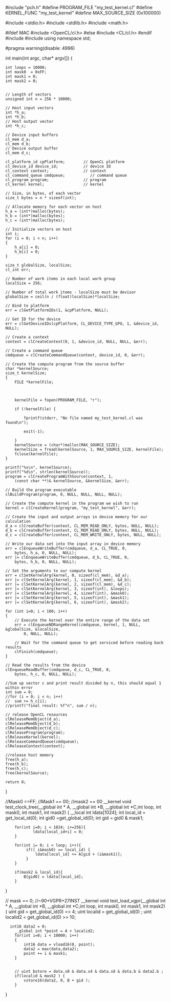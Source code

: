 #include "pch.h"
#define PROGRAM_FILE "my_test_kernel.cl"
#define KERNEL_FUNC "my_test_kernel"
#define MAX_SOURCE_SIZE (0x100000)

#include <stdio.h>
#include <stdlib.h>
#include <math.h>

#ifdef MAC
#include <OpenCL/cl.h>
#else
#include <CL/cl.h>
#endif
#include<iostream>
#include<cstring>
using namespace std;

#pragma warning(disable: 4996)  



int main(int argc, char* argv[])
{

	int loops = 10000;
	int mask0  = 0xFF;
	int mask1 = 0;
	int mask2 = 0;


	// Length of vectors
	unsigned int n = 256 * 10000;

	// Host input vectors
	int *h_a;
	int *h_b;
	// Host output vector
	int *h_c;

	// Device input buffers
	cl_mem d_a;
	cl_mem d_b;
	// Device output buffer
	cl_mem d_c;

	cl_platform_id cpPlatform;        // OpenCL platform
	cl_device_id device_id;           // device ID
	cl_context context;               // context
	cl_command_queue cmdqueue;           // command queue
	cl_program program;               // program
	cl_kernel kernel;                 // kernel

	// Size, in bytes, of each vector
	size_t bytes = n * sizeof(int);

	// Allocate memory for each vector on host
	h_a = (int*)malloc(bytes);
	h_b = (int*)malloc(bytes);
	h_c = (int*)malloc(bytes);

	// Initialize vectors on host
	int i;
	for (i = 0; i < n; i++)
	{
		h_a[i] = 0;
		h_b[i] = 0;
	}

	size_t globalSize, localSize;
	cl_int err;

	// Number of work items in each local work group
	localSize = 256;

	// Number of total work items - localSize must be devisor
	globalSize = ceil(n / (float)localSize)*localSize;

	// Bind to platform
	err = clGetPlatformIDs(1, &cpPlatform, NULL);

	// Get ID for the device
	err = clGetDeviceIDs(cpPlatform, CL_DEVICE_TYPE_GPU, 1, &device_id, NULL);

	// Create a context  
	context = clCreateContext(0, 1, &device_id, NULL, NULL, &err);

	// Create a command queue 
	cmdqueue = clCreateCommandQueue(context, device_id, 0, &err);

	// Create the compute program from the source buffer
	char *kernelSource;
	size_t kernelSize;
	{
		FILE *kernelFile;
		
		

		kernelFile = fopen(PROGRAM_FILE, "r");

		if (!kernelFile) {

			fprintf(stderr, "No file named my_test_kernel.cl was found\n");

			exit(-1);

		}
		kernelSource = (char*)malloc(MAX_SOURCE_SIZE);
		kernelSize = fread(kernelSource, 1, MAX_SOURCE_SIZE, kernelFile);
		fclose(kernelFile);
	}
	
	printf("%s\n", kernelSource);
	printf("%d\n", strlen(kernelSource));
	program = clCreateProgramWithSource(context, 1,
		(const char **)& kernelSource, &kernelSize, &err);

	// Build the program executable 
	clBuildProgram(program, 0, NULL, NULL, NULL, NULL);

	// Create the compute kernel in the program we wish to run
	kernel = clCreateKernel(program, "my_test_kernel", &err);

	// Create the input and output arrays in device memory for our calculation
	d_a = clCreateBuffer(context, CL_MEM_READ_ONLY, bytes, NULL, NULL);
	d_b = clCreateBuffer(context, CL_MEM_READ_ONLY, bytes, NULL, NULL);
	d_c = clCreateBuffer(context, CL_MEM_WRITE_ONLY, bytes, NULL, NULL);

	// Write our data set into the input array in device memory
	err = clEnqueueWriteBuffer(cmdqueue, d_a, CL_TRUE, 0,
		bytes, h_a, 0, NULL, NULL);
	err |= clEnqueueWriteBuffer(cmdqueue, d_b, CL_TRUE, 0,
		bytes, h_b, 0, NULL, NULL);

	// Set the arguments to our compute kernel
	err = clSetKernelArg(kernel, 0, sizeof(cl_mem), &d_a);
	err |= clSetKernelArg(kernel, 1, sizeof(cl_mem), &d_b);
	err |= clSetKernelArg(kernel, 2, sizeof(cl_mem), &d_c);
	err |= clSetKernelArg(kernel, 3, sizeof(int), &loops);
	err |= clSetKernelArg(kernel, 4, sizeof(int), &mask0);
	err |= clSetKernelArg(kernel, 5, sizeof(int), &mask1);
	err |= clSetKernelArg(kernel, 6, sizeof(int), &mask2);

	for (int i=0; i < 100; i++)
	{
		// Execute the kernel over the entire range of the data set  
		err = clEnqueueNDRangeKernel(cmdqueue, kernel, 1, NULL, &globalSize, &localSize,
			0, NULL, NULL);

		// Wait for the command queue to get serviced before reading back results
		clFinish(cmdqueue);
	}

	// Read the results from the device
	clEnqueueReadBuffer(cmdqueue, d_c, CL_TRUE, 0,
		bytes, h_c, 0, NULL, NULL);

	//Sum up vector c and print result divided by n, this should equal 1 within error
	int sum = 0;
	//for (i = 0; i < n; i++)
	//	sum += h_c[i];
	//printf("final result: %f"n", sum / n);

	// release OpenCL resources
	clReleaseMemObject(d_a);
	clReleaseMemObject(d_b);
	clReleaseMemObject(d_c);
	clReleaseProgram(program);
	clReleaseKernel(kernel);
	clReleaseCommandQueue(cmdqueue);
	clReleaseContext(context);

	//release host memory
	free(h_a);
	free(h_b);
	free(h_c);
	free(kernelSource);

	return 0;
}


//Mask0 ==FF;
//Mask1 == 00;
//mask2 == 00
__kernel void test_clock_tree(__global int * A, __global int *B, __global int *C,int loop, int mask0, int mask1, int mask2)
{
		__local int ldata[1024];
		int local_id = get_local_id(0);
		int gid0 =get_global_id(0);
		int gid = gid0 & mask1;
		
		
		for(int i=0; i < 1024; i+=256){
				ldata[local_id+i] = 0;
		}
		
		for(int i= 0; i < loop; i++){		
			 if(( i&mask0) == local_id) {
				 ldata[local_id] += A[gid + (i&mask1)];
			 }					 
		}	
		
		if(mask2 & local_id){
			B[gid0] = ldata[local_id];	
		}
		
	
}




// mask == 0;
//~90+VGPR+27INST
__kernel void test_load_vgpr(__global int * A, __global int *B, __global int *C,int loop, int mask0, int mask1, int mask2)
{
		uint gid = get_global_id(0) << 4;
	  uint localid = get_global_id(0) ;
	  uint localid2 = get_global_id(0) >> 10;
	
	
	  int16 data2 = 0;		
		__global int *point = A + localid2;
		for(int i=0; i < 10000; i++)
		{		
			int16 data = vload16(0, point); 			
			data2 = max(data,data2);	
			point += i & mask1;
		}


		// uint bstore = data.s0 & data.s4 & data.s8 & data.b & data2.b ;				
		if(localid & mask2 ) {		
			vstore16(data2, 0, B + gid );
		}
}

